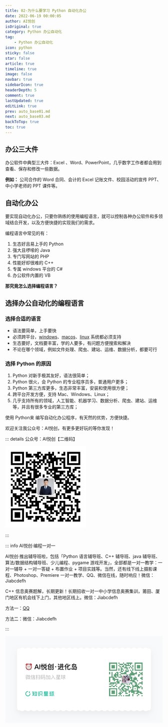 ```yaml
---
title: 02-为什么要学习 Python 自动化办公
date: 2022-06-19 00:00:05
author: AI悦创
isOriginal: true
category: Python 办公自动化
tag:
    - Python 办公自动化
icon: python
sticky: false
star: false
article: true
timeline: true
image: false
navbar: true
sidebarIcon: true
headerDepth: 5
comment: true
lastUpdated: true
editLink: true
prev: auto_base01.md
next: auto_base03.md
backToTop: true
toc: true
---
```


## 办公三大件

办公软件中典型三大件：Excel 、Word、PowerPoint，几乎数字工作者都会用到查看、保存和修改一些数据。

**例如：** 公司合作的 Word 合同、会计的 Excel 记账文件、校园活动的宣传 PPT、中小学老师的 PPT 课件等。

## 自动化办公

要实现自动化办公，只要你熟练的使用编程语言，就可以控制各种办公软件和多领域结合开发，以及方便快捷的实现我们的需求。

编程语言中常见的有：

1. 生态好且易上手的 Python
2. 强大且啰嗦的 Java
3. 专门写网站的 PHP
4. 性能好却很难的 C++
5. 专属 windows 平台的 C#
6. 办公软件内置的 VB

**那究竟怎么选择编程语言？**

## 选择办公自动化的编程语言

### 选择合适的语言

- 语法要简单，上手要快
- 必须跨平台，[windows](https://baike.baidu.com/item/Windows操作系统/852149?fromtitle=WINDOWS&fromid=165458&fr=aladdin)、[macos](https://baike.baidu.com/item/macOS?fromtitle=Mac+OS&fromid=2840867&fromModule=lemma_search-box)、[linux](https://baike.baidu.com/item/Linux/27050) 系统都必须支持
- 生态要好，文档要丰富，学的人要多，有问题方便搜索和解决
- 不论在哪个领域，例如文件处理、爬虫、建站、运维、数据分析，都要可行

### 选择 Python 的原因

1. Python 对新手极其友好，语法很简单；
2. Python 很火，会 Python 的专业程序员多，普通用户更多；
3. Python 第三方库更多，生态非常丰富，安装和使用很方便；
4. 跨平台开发方便，支持 Mac、Windows、Linux；
5. 几乎支持所有的领域，人工智能、机器学习、数据分析、爬虫、建站、运维等，并且有很多专业的第三方库；

使用 Python来 编写自动化办公程序，有天然的优势，方便快捷。

欢迎关注我公众号：AI悦创，有更多更好玩的等你发现！

::: details 公众号：AI悦创【二维码】

![](/gzh.jpg)

:::

::: info AI悦创·编程一对一

AI悦创·推出辅导班啦，包括「Python 语言辅导班、C++ 辅导班、java 辅导班、算法/数据结构辅导班、少儿编程、pygame 游戏开发」，全部都是一对一教学：一对一辅导 + 一对一答疑 + 布置作业 + 项目实践等。当然，还有线下线上摄影课程、Photoshop、Premiere 一对一教学、QQ、微信在线，随时响应！微信：Jiabcdefh

C++ 信息奥赛题解，长期更新！长期招收一对一中小学信息奥赛集训，莆田、厦门地区有机会线下上门，其他地区线上。微信：Jiabcdefh

方法一：[QQ](http://wpa.qq.com/msgrd?v=3&uin=1432803776&site=qq&menu=yes)

方法二：微信：Jiabcdefh

:::

![](/zsxq.jpg)














